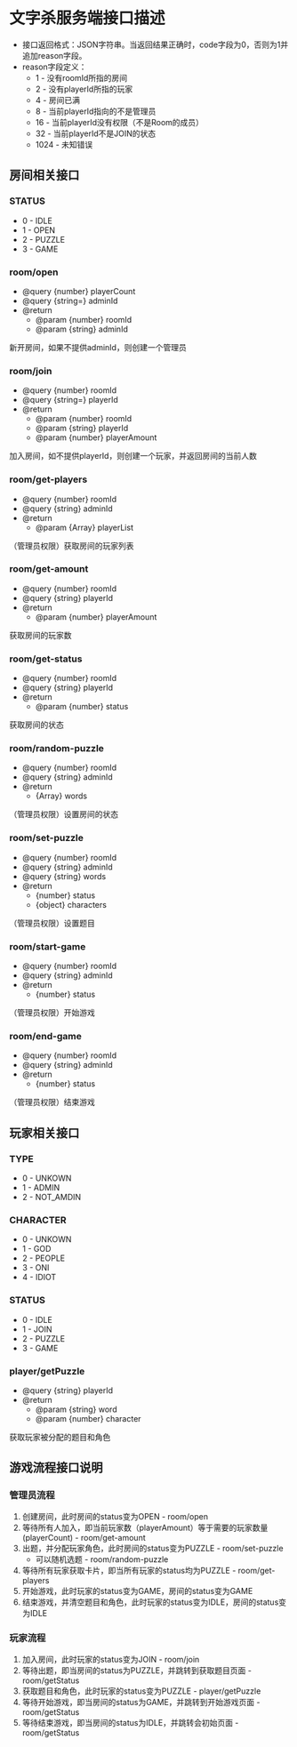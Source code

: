 # 文字杀服务端接口描述

* 接口返回格式：JSON字符串。当返回结果正确时，code字段为0，否则为1并追加reason字段。
* reason字段定义：
	* 1 - 没有roomId所指的房间
	* 2 - 没有playerId所指的玩家
	* 4 - 房间已满
	* 8 - 当前playerId指向的不是管理员
	* 16 - 当前playerId没有权限（不是Room的成员）
	* 32 - 当前playerId不是JOIN的状态
	* 1024 - 未知错误


## 房间相关接口

### STATUS
	
* 0 - IDLE
* 1 - OPEN
* 2 - PUZZLE
* 3 - GAME

### room/open

* @query {number} playerCount
* @query {string=} adminId
* @return
	* @param {number} roomId
	* @param {string} adminId

新开房间，如果不提供adminId，则创建一个管理员

### room/join

* @query {number} roomId
* @query {string=} playerId
* @return
	* @param {number} roomId
	* @param {string} playerId
	* @param {number} playerAmount

加入房间，如不提供playerId，则创建一个玩家，并返回房间的当前人数

### room/get-players

* @query {number} roomId
* @query {string} adminId
* @return
	* @param {Array} playerList

（管理员权限）获取房间的玩家列表

### room/get-amount

* @query {number} roomId
* @query {string} playerId
* @return
	* @param {number} playerAmount

获取房间的玩家数

### room/get-status

* @query {number} roomId
* @query {string} playerId
* @return
	* @param {number} status

获取房间的状态

### room/random-puzzle

* @query {number} roomId
* @query {string} adminId
* @return 
	* {Array} words

（管理员权限）设置房间的状态

### room/set-puzzle

* @query {number} roomId
* @query {string} adminId
* @query {string} words
* @return 
	* {number} status
	* {object} characters

（管理员权限）设置题目

### room/start-game

* @query {number} roomId
* @query {string} adminId
* @return 
	* {number} status

（管理员权限）开始游戏

### room/end-game

* @query {number} roomId
* @query {string} adminId
* @return 
	* {number} status

（管理员权限）结束游戏

##  玩家相关接口

### TYPE

* 0 - UNKOWN
* 1 - ADMIN
* 2 - NOT_AMDIN

### CHARACTER

* 0 - UNKOWN
* 1 - GOD
* 2 - PEOPLE
* 3 - ONI
* 4 - IDIOT

### STATUS

* 0 - IDLE
* 1 - JOIN
* 2 - PUZZLE
* 3 - GAME

### player/getPuzzle

* @query {string} playerId
* @return
	* @param {string} word
	* @param {number} character

获取玩家被分配的题目和角色

## 游戏流程接口说明

### 管理员流程

1. 创建房间，此时房间的status变为OPEN - room/open 
2. 等待所有人加入，即当前玩家数（playerAmount）等于需要的玩家数量(playerCount) - room/get-amount
3. 出题，并分配玩家角色，此时房间的status变为PUZZLE - room/set-puzzle
	* 可以随机选题 - room/random-puzzle
4. 等待所有玩家获取卡片，即当所有玩家的status均为PUZZLE - room/get-players
5. 开始游戏，此时玩家的status变为GAME，房间的status变为GAME
6. 结束游戏，并清空题目和角色，此时玩家的status变为IDLE，房间的status变为IDLE

### 玩家流程

1. 加入房间，此时玩家的status变为JOIN  - room/join
2. 等待出题，即当房间的status为PUZZLE，并跳转到获取题目页面 - room/getStatus
3. 获取题目和角色，此时玩家的status变为PUZZLE - player/getPuzzle
4. 等待开始游戏，即当房间的status为GAME，并跳转到开始游戏页面 - room/getStatus
5. 等待结束游戏，即当房间的status为IDLE，并跳转会初始页面 - room/getStatus
